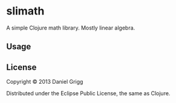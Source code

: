 # slimath

A simple Clojure math library.  Mostly linear algebra.

## Usage


## License

Copyright © 2013 Daniel Grigg

Distributed under the Eclipse Public License, the same as Clojure.
